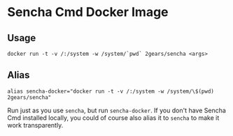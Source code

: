 Sencha Cmd Docker Image
=======================

## Usage

```
docker run -t -v /:/system -w /system/`pwd` 2gears/sencha <args>
```


## Alias

```
alias sencha-docker="docker run -t -v /:/system -w /system/\$(pwd) 2gears/sencha"
```

Run just as you use `sencha`, but run `sencha-docker`. If you don't have Sencha Cmd installed locally, you could of course also alias it to `sencha` to make it work transparently.
